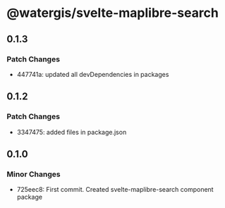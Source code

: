 # @watergis/svelte-maplibre-search

## 0.1.3

### Patch Changes

- 447741a: updated all devDependencies in packages

## 0.1.2

### Patch Changes

- 3347475: added files in package.json

## 0.1.0

### Minor Changes

- 725eec8: First commit. Created svelte-maplibre-search component package
